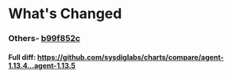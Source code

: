 # What's Changed

### Others- [b99f852c](https://github.com/sysdiglabs/charts/commit/b99f852c4176d570b0b3d342234cc14d95ab48c5)
#### Full diff: https://github.com/sysdiglabs/charts/compare/agent-1.13.4...agent-1.13.5
